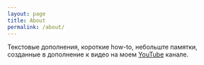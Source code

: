 ```yaml
---
layout: page
title: About
permalink: /about/
---
```



Текстовые дополнения, короткие how-to, небольште памятки, созданные в дополнение к видео на моем [YouTube][youtube-channel] канале.


[youtube-channel]:  ()